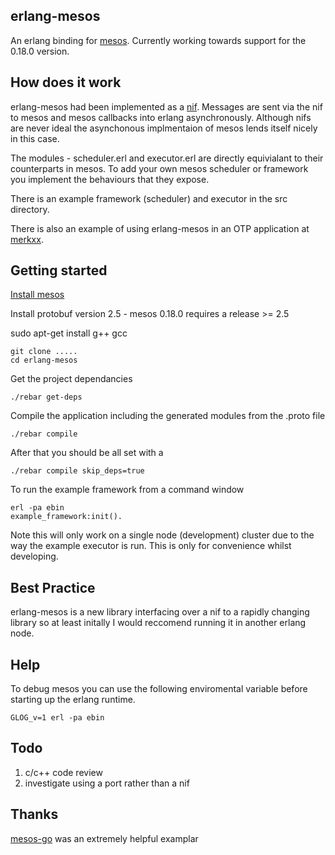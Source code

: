 erlang-mesos
------------

An erlang binding for [mesos](http://mesos.apache.org/).
Currently working towards support for the 0.18.0 version.

How does it work
----------------

erlang-mesos had been implemented as a [nif](http://www.erlang.org/doc/tutorial/nif.html).
Messages are sent via the nif to mesos and mesos callbacks into erlang asynchronously. Although nifs are never ideal
the asynchonous implmentaion of mesos lends itself nicely in this case.

The modules - scheduler.erl and executor.erl are directly equivialant to their counterparts in mesos.
To add your own mesos scheduler or framework you implement the behaviours that they expose.

There is an example framework (scheduler) and executor in the src directory.

There is also an example of using erlang-mesos in an OTP application at [merkxx](https://github.com/mdevilliers/merkxx).

Getting started
---------------

[Install mesos](http://mesos.apache.org/gettingstarted/) 

Install protobuf version 2.5 - mesos 0.18.0 requires a release >= 2.5

sudo apt-get install g++ gcc 

```
git clone .....
cd erlang-mesos
```

Get the project dependancies

```
./rebar get-deps
```

Compile the application including the generated modules from the .proto file

```
./rebar compile
```

After that you should be all set with a 

```
./rebar compile skip_deps=true

```

To run the example framework from a command window

```
erl -pa ebin 
example_framework:init().
```

Note this will only work on a single node (development) cluster due to the way the example executor is run.
This is only for convenience whilst developing.

Best Practice
-------------

erlang-mesos is a new library interfacing over a nif to a rapidly changing library so at least initally I would reccomend running it in another erlang node.

Help
-----

To debug mesos you can use the following enviromental variable before starting up the erlang runtime.

```
GLOG_v=1 erl -pa ebin
```

Todo
----

1. c/c++ code review
2. investigate using a port rather than a nif 

Thanks
------

[mesos-go](https://github.com/mesosphere/mesos-go) was an extremely helpful examplar
